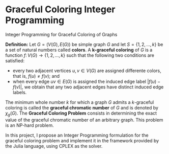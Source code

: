 # Graceful Coloring Integer Programming
Integer Programming for Graceful Coloring of Graphs

**Definition:** Let $G = (V(G),E(G))$ be simple graph $G$ and let $S = \lbrace 1,2,\ldots,k \rbrace$ be a set of natural numbers called **colors**. A **k-graceful coloring** of $G$ is a function $f \colon V(G) \to \{1,2,\ldots,k\}$ such that the following two conditions are satisfied:

- every two adjacent vertices $u, v \in V(G)$ are assigned differente colors, that is, $f(u) \neq f(v)$; and
- when every edge $uv \in E(G)$ is assigned the induced edge label $|f(u)-f(v)|$, we obtain that any two adjacent edges have distinct induced edge labels.

The minimum whole number $k$ for which a graph $G$ admits a $k$-graceful coloring is called the **graceful chromatic number** of $G$ and is denoted by $\chi_g(G)$. The **Graceful Coloring Problem** consists in determining the exact value of the graceful chromatic number of an arbitrary graph. This problem is an NP-hard problem.

In this project, I propose an Integer Programming formulation for the graceful coloring problem and implement it in the framework provided by the Julia language, using CPLEX as the solver.